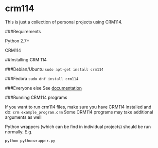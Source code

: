 # crm114
This is just a collection of personal projects using CRM114.

###Requirements

Python 2.7+

CRM114

##Installing CRM 114

###Debian/Ubuntu
`sudo apt-get install crm114`

###Fedora
`sudo dnf install crm114`

###Everyone else
See [documentation](http://crm114.sourceforge.net/wiki/doku.php?id=download)

###Running CRM114 programs

If you want to run crm114 files, make sure you have CRM114 installed and do:
`crm example_program.crm`
Some CRM114 programs may take additional arguments as well

Python wrappers (which can be find in individual projects) should be run normally. E.g.
```python
python pythonwrapper.py
```


